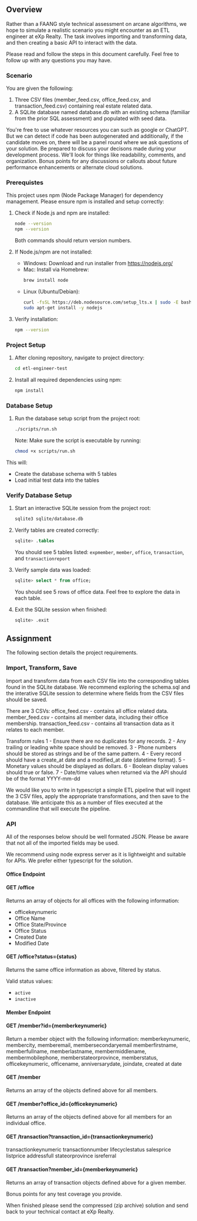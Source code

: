 ## Overview ##

Rather than a FAANG style technical assessment on arcane algorithms, 
we hope to simulate a realistic scenario you might encounter as an ETL engineer at 
eXp Realty. The task involves importing and transforming data, and then creating a 
basic API to interact with the data.

Please read and follow the steps in this document carefully.  Feel free to follow up 
with any questions you may have. 

### Scenario ###

You are given the following: 
1. Three CSV files (member_feed.csv, office_feed.csv, and transaction_feed.csv) containing real estate related data.
2. A SQLite database named database.db with an existing schema (familiar from the prior SQL assessment) and populated 
with seed data. 

You're free to use whatever resources you can such as google or ChatGPT. But we can 
detect if code has been autogenerated and additionally, if the candidate moves on, there will 
be a panel round where we ask questions of your solution. Be prepared to discuss your decisons 
made during your development process. We'll look for things like readability, comments, and organization. Bonus points for 
any discussions or callouts about future performance enhancements or alternate cloud solutions. 

### Prerequistes ###
This project uses npm (Node Package Manager) for dependency management. 
Please ensure npm is installed and setup correctly:

1. Check if Node.js and npm are installed:
   ```bash
   node --version
   npm --version
   ```
   Both commands should return version numbers.

2. If Node.js/npm are not installed:
   - Windows: Download and run installer from https://nodejs.org/
   - Mac: Install via Homebrew:
     ```bash
     brew install node
     ```
   - Linux (Ubuntu/Debian):
     ```bash
     curl -fsSL https://deb.nodesource.com/setup_lts.x | sudo -E bash -
     sudo apt-get install -y nodejs
     ```

3. Verify installation:
   ```bash 
   npm --version
   ```
### Project Setup ### 
1. After cloning repository, navigate to project directory:
   ```bash
   cd etl-engineer-test
   ```

2. Install all required dependencies using npm:
   ```bash
   npm install
   ```

### Database Setup

1. Run the database setup script from the project root:
   ```bash
   ./scripts/run.sh
   ```
   Note: Make sure the script is executable by running:
   ```bash 
   chmod +x scripts/run.sh
   ```

This will:
- Create the database schema with 5 tables
- Load initial test data into the tables

### Verify Database Setup

1. Start an interactive SQLite session from the project root:
   ```bash
   sqlite3 sqlite/database.db
   ```

2. Verify tables are created correctly:
   ```sql
   sqlite> .tables
   ```
   You should see 5 tables listed: `expmember`, `member`, `office`, `transaction`, and `transactionreport`

3. Verify sample data was loaded:
   ```sql
   sqlite> select * from office;
   ```
   You should see 5 rows of office data. Feel free to explore the data in each table. 

4. Exit the SQLite session when finished:
   ```sql
   sqlite> .exit
   ```

## Assignment ## 
The following section details the project requirements. 

### Import, Transform, Save ###
Import and transform data from each CSV file into the corresponding tables found in the SQLite database. 
We recommend exploring the schema.sql and the interative SQLite session to determine where
fields from the CSV files should be saved.


There are 3 CSVs:
    office_feed.csv - contains all office related data. 
    member_feed.csv - contains all member data, including their office membership. 
    transaction_feed.csv - contains all transaction data as it relates to each member. 

Transform rules
1 - Ensure there are no duplicates for any records. 
2 - Any trailing or leading white space should be removed. 
3 - Phone numbers should be stored as strings and be of the same pattern. 
4 - Every record should have a create_at date and a modified_at date (datetime format).
5 - Monetary values should be displayed as dollars. 
6 - Boolean display values should true or false.
7 - Date/time values when returned via the API should be of the format YYYY-mm-dd 

We would like you to write in typescript a simple ETL pipeline that will ingest 
the 3 CSV files, apply the appropriate transformations, and then save to the 
database. We anticipate this as a number of files executed at the commandline that will
execute the pipeline.  

### API ### 

All of the responses below should be well formated JSON.  Please be aware
that not all of the imported fields may be used. 

We recommend using node express server as it is lightweight and suitable for APIs. We 
prefer either typescript for the solution. 

#### Office Endpoint #####

#### GET /office

Returns an array of objects for all offices with the following information:
- officekeynumeric
- Office Name 
- Office State/Province
- Office Status
- Created Date
- Modified Date

#### GET /office?status={status}

Returns the same office information as above, filtered by status.

Valid status values:
- `active` 
- `inactive`

#### Member Endpoint ####

#### GET /member?id={memberkeynumeric} ####
Return a member object with the following information:
    memberkeynumeric,
    membercity,
    memberemail,
    membersecondaryemail
    memberfirstname,
    memberfullname,
    memberlastname,
    membermiddlename,
    membermobilephone,
    memberstateorprovince,
    memberstatus,
    officekeynumeric,
    officename,
    anniversarydate,
    joindate,
    created at date
#### GET /member ####

Returns an array of the objects defined above for all members.

#### GET /member?office_id={officekeynumeric} ####

Returns an array of the objects defined above for all members for an individual office.


#### GET /transaction?transaction_id={transactionkeynumeric} #### 

transactionkeynumeric
transactionnumber
lifecyclestatus
salesprice
listprice
addressfull
stateorprovince
isreferral

#### GET /transaction?member_id={memberkeynumeric} #### 

Returns an array of transaction objects defined above for a given member. 

Bonus points for any test coverage you provide. 


When finished please send the compressed (zip archive) solution and send back to your technical contact at eXp Realty. 

